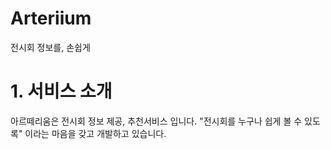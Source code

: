 # Arteriium 
전시회 정보를, 손쉽게 

# 1. 서비스 소개
아르떼리움은 전시회 정보 제공, 추천서비스 입니다.
"전시회를 누구나 쉽게 볼 수 있도록" 이라는 마음을 갖고 개발하고 있습니다.
